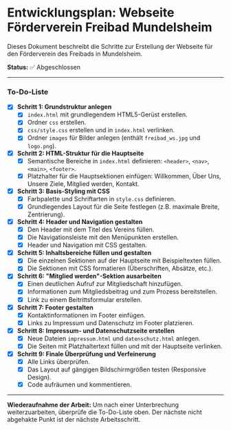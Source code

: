 # Entwicklungsplan: Webseite Förderverein Freibad Mundelsheim

Dieses Dokument beschreibt die Schritte zur Erstellung der Webseite für den Förderverein des Freibads in Mundelsheim.

**Status:** ✅ Abgeschlossen

---

### To-Do-Liste

- [x] **Schritt 1: Grundstruktur anlegen**
    - [x] `index.html` mit grundlegendem HTML5-Gerüst erstellen.
    - [x] Ordner `css` erstellen.
    - [x] `css/style.css` erstellen und in `index.html` verlinken.
    - [x] Ordner `images` für Bilder anlegen (enthält `freibad_ws.jpg` und `logo.png`).

- [x] **Schritt 2: HTML-Struktur für die Hauptseite**
    - [x] Semantische Bereiche in `index.html` definieren: `<header>`, `<nav>`, `<main>`, `<footer>`.
    - [x] Platzhalter für die Hauptsektionen einfügen: Willkommen, Über Uns, Unsere Ziele, Mitglied werden, Kontakt.

- [x] **Schritt 3: Basis-Styling mit CSS**
    - [x] Farbpalette und Schriftarten in `style.css` definieren.
    - [x] Grundlegendes Layout für die Seite festlegen (z.B. maximale Breite, Zentrierung).

- [x] **Schritt 4: Header und Navigation gestalten**
    - [x] Den Header mit dem Titel des Vereins füllen.
    - [x] Die Navigationsleiste mit den Menüpunkten erstellen.
    - [x] Header und Navigation mit CSS gestalten.

- [x] **Schritt 5: Inhaltsbereiche füllen und gestalten**
    - [x] Die einzelnen Sektionen auf der Hauptseite mit Beispieltexten füllen.
    - [x] Die Sektionen mit CSS formatieren (Überschriften, Absätze, etc.).

- [x] **Schritt 6: "Mitglied werden"-Sektion ausarbeiten**
    - [x] Einen deutlichen Aufruf zur Mitgliedschaft hinzufügen.
    - [x] Informationen zum Mitgliedsbeitrag und zum Prozess bereitstellen.
    - [x] Link zu einem Beitrittsformular erstellen.

- [x] **Schritt 7: Footer gestalten**
    - [x] Kontaktinformationen im Footer einfügen.
    - [x] Links zu Impressum und Datenschutz im Footer platzieren.

- [x] **Schritt 8: Impressum- und Datenschutzseite erstellen**
    - [x] Neue Dateien `impressum.html` und `datenschutz.html` anlegen.
    - [x] Die Seiten mit Platzhaltertext füllen und mit der Hauptseite verlinken.

- [x] **Schritt 9: Finale Überprüfung und Verfeinerung**
    - [x] Alle Links überprüfen.
    - [x] Das Layout auf gängigen Bildschirmgrößen testen (Responsive Design).
    - [x] Code aufräumen und kommentieren.

---

**Wiederaufnahme der Arbeit:**
Um nach einer Unterbrechung weiterzuarbeiten, überprüfe die To-Do-Liste oben. Der nächste nicht abgehakte Punkt ist der nächste Arbeitsschritt.
